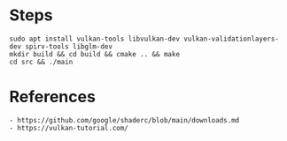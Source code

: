 # Steps

    sudo apt install vulkan-tools libvulkan-dev vulkan-validationlayers-dev spirv-tools libglm-dev
    mkdir build && cd build && cmake .. && make
    cd src && ./main


# References

    - https://github.com/google/shaderc/blob/main/downloads.md
    - https://vulkan-tutorial.com/


